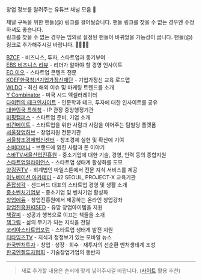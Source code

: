창업 정보를 알려주는 유튜브 채널 모음 🔴

채널 구독을 위한 핸들(@) 링크를 걸어뒀습니다. 핸들 링크를 찾을 수 없는 경우엔 수정하셔도 좋습니다.\
링크를 찾을 수 없는 경우는 임의로 설정된 핸들이 바뀌었을 가능성이 큽니다. 핸들(@) 링크로 추가해주시길 바랍니다. 🙇‍♂️🙇‍♀️

[BZCF](https://www.youtube.com/@B_ZCF) - 비즈니스, 투자, 스타트업과 동기부여\
[EBS 비즈니스 리뷰](https://www.youtube.com/@ebs3351) - 리더가 알아야 할 경영 인사이트\
[EO 이오](https://www.youtube.com/@eo_studio) - 스타트업 콘텐츠 전문\
[KOEF한국청년기업가정신재단](https://www.youtube.com/@KOEF) - 기업가정신 교육 로드맵\
[WLDO](https://www.youtube.com/@WLDO100) - 최신 해외 이슈 및 마케팅 트렌드를 소개\
[Y Combinator](https://www.youtube.com/@ycombinator) - 미국 시드 엑셀러레이터\
[다이켄의 테크인사이트](https://www.youtube.com/@daiken_tech) - 인문학과 테크, 투자에 대한 인사이트를 공유\
[대한민국 특허청](https://www.youtube.com/@kipoworld) - IP 관장 중앙행정기관\
[미핑캠퍼스](https://www.youtube.com/@user-ud6rz7zv3m) - 스타트업 준비, 기업 소개\
[비긴메이트](https://www.youtube.com/@beginmate) - 스타트업을 위한 사람과 사람을 이어주는 팀빌딩 플랫폼\
[서울창업허브](https://www.youtube.com/@user-vx3hd8on4m) - 창업지원 전문기관\
[서울창조경제혁신센터](https://www.youtube.com/@user-qz1zh7cv9h) - 창조경제 실현 및 확산에 기여\
[소비더머니](https://www.youtube.com/@Brand_story) - 브랜드에 얽힌 사람과 돈 이야기\
[스바TV서울산업진흥원](https://www.youtube.com/@seoulsba0331) - 중소기업에 대한 기술, 경영, 인력 등의 종합지원\
[스타트업얼라이언스](https://www.youtube.com/@StartupAllianceKorea) - 스타트업 생태계 활성화를 도모\
[양김권TV](https://www.youtube.com/@todayCPA) - 회계법인 마일스톤에서 전문 지식 서비스를 제공\
[이노베이션 아카데미](https://www.youtube.com/@user-dc9wm5wr3d) - 42 SEOUL, PROJECT-X 교육기관\
[존잡생각](https://www.youtube.com/@johnsthoughts) - 센드버드 대표의 스타트업 경영 및 생활 소개\
[중소벤처기업부](https://www.youtube.com/@bizinfo1357) - 중소기업 및 벤처기업 활성화\
[창업에듀](https://www.youtube.com/@user-gh3dm9ew9w) - 창업진흥원에서 제공하는 온라인 창업강좌\
[창업진흥원KISED](https://www.youtube.com/@kised) - 유망 창업아이템을 지원\
[책갈피](https://www.youtube.com/@koreanbookmark) - 성공과 행복으로 이끄는 책들을 소개\
[책그림](https://www.youtube.com/@drawthebook) - 삶의 무기가 되는 지식을 전달\
[코리아스타트업포럼](https://www.youtube.com/@koreastartupforumk9287) - 스타트업 생태계 발전 지원\
[티타임즈TV](https://www.youtube.com/@TTimesTV) - 지식과 정정보가 있는 모바일 뉴스\
[한국벤처투자](https://www.youtube.com/@kvic2005) - 창업 · 성장 · 회수 · 재투자의 선순환 벤처생태계 조성\
[한국엔젤투자협회](https://www.youtube.com/@kbanorkr) - 기술창업기업의 동반자

---

> 새로 추가할 내용은 순서에 맞게 넣어주시길 바랍니다. ([사이트](https://alphabetizer.flap.tv/) 활용 추천)